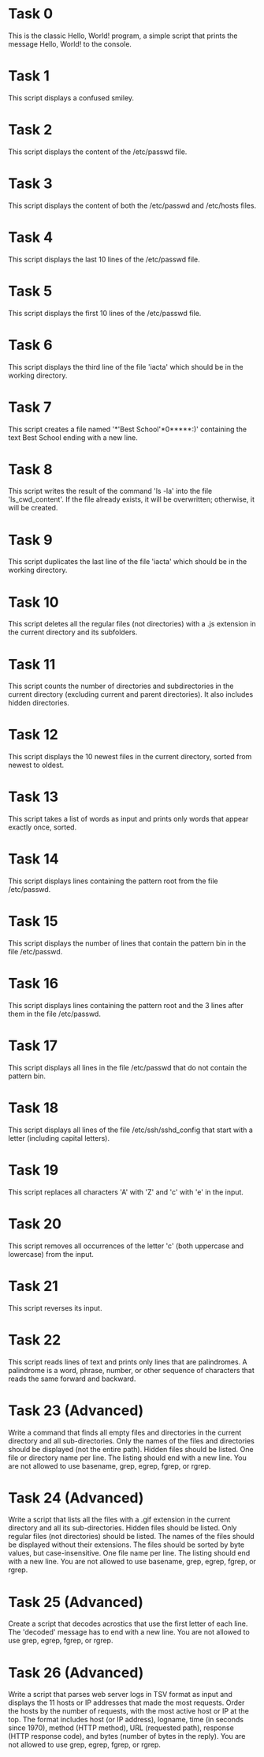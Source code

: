 # Task 0
This is the classic Hello, World! program, a simple script that prints the message Hello, World! to the console.

# Task 1
This script displays a confused smiley.

# Task 2
This script displays the content of the /etc/passwd file.

# Task 3
This script displays the content of both the /etc/passwd and /etc/hosts files.

# Task 4
This script displays the last 10 lines of the /etc/passwd file.

# Task 5
This script displays the first 10 lines of the /etc/passwd file.

# Task 6
This script displays the third line of the file 'iacta' which should be in the working directory.

# Task 7
This script creates a file named '*\'Best School'\*0*****:)' containing the text Best School ending with a new line.

# Task 8
This script writes the result of the command 'ls -la' into the file 'ls_cwd_content'. If the file already exists, it will be overwritten; otherwise, it will be created.

# Task 9
This script duplicates the last line of the file 'iacta' which should be in the working directory.

# Task 10
This script deletes all the regular files (not directories) with a .js extension in the current directory and its subfolders.

# Task 11
This script counts the number of directories and subdirectories in the current directory (excluding current and parent directories). It also includes hidden directories.

# Task 12
This script displays the 10 newest files in the current directory, sorted from newest to oldest.

# Task 13
This script takes a list of words as input and prints only words that appear exactly once, sorted.

# Task 14
This script displays lines containing the pattern root from the file /etc/passwd.

# Task 15
This script displays the number of lines that contain the pattern bin in the file /etc/passwd.

# Task 16
This script displays lines containing the pattern root and the 3 lines after them in the file /etc/passwd.

# Task 17
This script displays all lines in the file /etc/passwd that do not contain the pattern bin.

# Task 18
This script displays all lines of the file /etc/ssh/sshd_config that start with a letter (including capital letters).

# Task 19
This script replaces all characters 'A' with 'Z' and 'c' with 'e' in the input.

# Task 20
This script removes all occurrences of the letter 'c' (both uppercase and lowercase) from the input.

# Task 21
This script reverses its input.

# Task 22
This script reads lines of text and prints only lines that are palindromes. A palindrome is a word, phrase, number, or other sequence of characters that reads the same forward and backward.

# Task 23 (Advanced)
Write a command that finds all empty files and directories in the current directory and all sub-directories.
Only the names of the files and directories should be displayed (not the entire path).
Hidden files should be listed.
One file or directory name per line.
The listing should end with a new line.
You are not allowed to use basename, grep, egrep, fgrep, or rgrep.

# Task 24 (Advanced)
Write a script that lists all the files with a .gif extension in the current directory and all its sub-directories.
Hidden files should be listed.
Only regular files (not directories) should be listed.
The names of the files should be displayed without their extensions.
The files should be sorted by byte values, but case-insensitive.
One file name per line.
The listing should end with a new line.
You are not allowed to use basename, grep, egrep, fgrep, or rgrep.

# Task 25 (Advanced)
Create a script that decodes acrostics that use the first letter of each line.
The 'decoded' message has to end with a new line.
You are not allowed to use grep, egrep, fgrep, or rgrep.

# Task 26 (Advanced)
Write a script that parses web server logs in TSV format as input and displays the 11 hosts or IP addresses that made the most requests.
Order the hosts by the number of requests, with the most active host or IP at the top.
The format includes host (or IP address), logname, time (in seconds since 1970), method (HTTP method), URL (requested path), response (HTTP response code), and bytes (number of bytes in the reply).
You are not allowed to use grep, egrep, fgrep, or rgrep.
